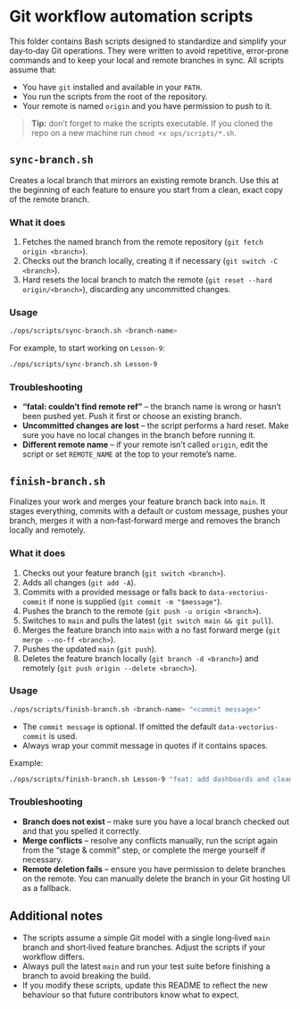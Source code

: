 # Git workflow automation scripts

This folder contains Bash scripts designed to standardize and simplify your day‑to‑day Git operations.  They were written to avoid repetitive, error‑prone commands and to keep your local and remote branches in sync.  All scripts assume that:

* You have `git` installed and available in your `PATH`.
* You run the scripts from the root of the repository.
* Your remote is named `origin` and you have permission to push to it.

> **Tip:** don’t forget to make the scripts executable.  If you cloned the repo on a new machine run `chmod +x ops/scripts/*.sh`.

## `sync‑branch.sh`

Creates a local branch that mirrors an existing remote branch.  Use this at the beginning of each feature to ensure you start from a clean, exact copy of the remote branch.

### What it does

1. Fetches the named branch from the remote repository (`git fetch origin <branch>`).
2. Checks out the branch locally, creating it if necessary (`git switch -C <branch>`).
3. Hard resets the local branch to match the remote (`git reset --hard origin/<branch>`), discarding any uncommitted changes.

### Usage

```bash
./ops/scripts/sync-branch.sh <branch-name>
```

For example, to start working on `Lesson-9`:

```bash
./ops/scripts/sync-branch.sh Lesson-9
```

### Troubleshooting

* **“fatal: couldn’t find remote ref”** – the branch name is wrong or hasn’t been pushed yet.  Push it first or choose an existing branch.
* **Uncommitted changes are lost** – the script performs a hard reset.  Make sure you have no local changes in the branch before running it.
* **Different remote name** – if your remote isn’t called `origin`, edit the script or set `REMOTE_NAME` at the top to your remote’s name.

## `finish‑branch.sh`

Finalizes your work and merges your feature branch back into `main`.  It stages everything, commits with a default or custom message, pushes your branch, merges it with a non‑fast‑forward merge and removes the branch locally and remotely.

### What it does

1. Checks out your feature branch (`git switch <branch>`).
2. Adds all changes (`git add -A`).
3. Commits with a provided message or falls back to `data-vectorius-commit` if none is supplied (`git commit -m "$message"`).
4. Pushes the branch to the remote (`git push -u origin <branch>`).
5. Switches to `main` and pulls the latest (`git switch main && git pull`).
6. Merges the feature branch into `main` with a no fast forward merge (`git merge --no-ff <branch>`).
7. Pushes the updated `main` (`git push`).
8. Deletes the feature branch locally (`git branch -d <branch>`) and remotely (`git push origin --delete <branch>`).

### Usage

```bash
./ops/scripts/finish-branch.sh <branch-name> "<commit message>"
```

* The `commit message` is optional.  If omitted the default `data-vectorius-commit` is used.
* Always wrap your commit message in quotes if it contains spaces.

Example:

```bash
./ops/scripts/finish-branch.sh Lesson-9 "feat: add dashboards and cleanup"
```

### Troubleshooting

* **Branch does not exist** – make sure you have a local branch checked out and that you spelled it correctly.
* **Merge conflicts** – resolve any conflicts manually, run the script again from the “stage & commit” step, or complete the merge yourself if necessary.
* **Remote deletion fails** – ensure you have permission to delete branches on the remote.  You can manually delete the branch in your Git hosting UI as a fallback.

## Additional notes

* The scripts assume a simple Git model with a single long‑lived `main` branch and short‑lived feature branches.  Adjust the scripts if your workflow differs.
* Always pull the latest `main` and run your test suite before finishing a branch to avoid breaking the build.
* If you modify these scripts, update this README to reflect the new behaviour so that future contributors know what to expect.
